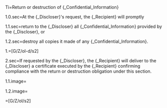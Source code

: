 Ti=Return or destruction of {_Confidential_Information}

1.0.sec=At the {_Discloser}'s request, the {_Recipient} will promptly

1.1.sec=return to the {_Discloser} all {_Confidential_Information} provided by the {_Discloser}, or

1.2.sec=destroy all copies it made of any {_Confidential_Information}.

1.=[G/Z/ol-d/s2]

2.sec=If requested by the {_Discloser}, the {_Recipient} will deliver to the {_Discloser} a certificate executed by the {_Recipient} confirming compliance with the return or destruction obligation under this section.

1.1.image=<img src="Doc/G/IACCM-NDA-Design/Z/icon/return.png" height="15" width="15" >  

1.2.image=<img src="Doc/G/IACCM-NDA-Design/Z/icon/destroy.png" height="15" width="15" >  

=[G/Z/ol/s2]
